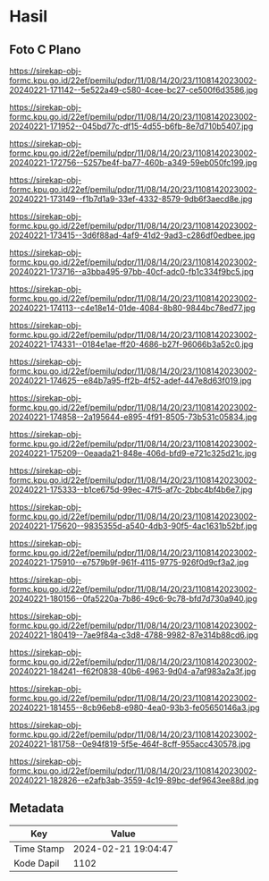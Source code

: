 # Hasil

## Foto C Plano

https://sirekap-obj-formc.kpu.go.id/22ef/pemilu/pdpr/11/08/14/20/23/1108142023002-20240221-171142--5e522a49-c580-4cee-bc27-ce500f6d3586.jpg

https://sirekap-obj-formc.kpu.go.id/22ef/pemilu/pdpr/11/08/14/20/23/1108142023002-20240221-171952--045bd77c-df15-4d55-b6fb-8e7d710b5407.jpg

https://sirekap-obj-formc.kpu.go.id/22ef/pemilu/pdpr/11/08/14/20/23/1108142023002-20240221-172756--5257be4f-ba77-460b-a349-59eb050fc199.jpg

https://sirekap-obj-formc.kpu.go.id/22ef/pemilu/pdpr/11/08/14/20/23/1108142023002-20240221-173149--f1b7d1a9-33ef-4332-8579-9db6f3aecd8e.jpg

https://sirekap-obj-formc.kpu.go.id/22ef/pemilu/pdpr/11/08/14/20/23/1108142023002-20240221-173415--3d6f88ad-4af9-41d2-9ad3-c286df0edbee.jpg

https://sirekap-obj-formc.kpu.go.id/22ef/pemilu/pdpr/11/08/14/20/23/1108142023002-20240221-173716--a3bba495-97bb-40cf-adc0-fb1c334f9bc5.jpg

https://sirekap-obj-formc.kpu.go.id/22ef/pemilu/pdpr/11/08/14/20/23/1108142023002-20240221-174113--c4e18e14-01de-4084-8b80-9844bc78ed77.jpg

https://sirekap-obj-formc.kpu.go.id/22ef/pemilu/pdpr/11/08/14/20/23/1108142023002-20240221-174331--0184e1ae-ff20-4686-b27f-96066b3a52c0.jpg

https://sirekap-obj-formc.kpu.go.id/22ef/pemilu/pdpr/11/08/14/20/23/1108142023002-20240221-174625--e84b7a95-ff2b-4f52-adef-447e8d63f019.jpg

https://sirekap-obj-formc.kpu.go.id/22ef/pemilu/pdpr/11/08/14/20/23/1108142023002-20240221-174858--2a195644-e895-4f91-8505-73b531c05834.jpg

https://sirekap-obj-formc.kpu.go.id/22ef/pemilu/pdpr/11/08/14/20/23/1108142023002-20240221-175209--0eaada21-848e-406d-bfd9-e721c325d21c.jpg

https://sirekap-obj-formc.kpu.go.id/22ef/pemilu/pdpr/11/08/14/20/23/1108142023002-20240221-175333--b1ce675d-99ec-47f5-af7c-2bbc4bf4b6e7.jpg

https://sirekap-obj-formc.kpu.go.id/22ef/pemilu/pdpr/11/08/14/20/23/1108142023002-20240221-175620--9835355d-a540-4db3-90f5-4ac1631b52bf.jpg

https://sirekap-obj-formc.kpu.go.id/22ef/pemilu/pdpr/11/08/14/20/23/1108142023002-20240221-175910--e7579b9f-961f-4115-9775-926f0d9cf3a2.jpg

https://sirekap-obj-formc.kpu.go.id/22ef/pemilu/pdpr/11/08/14/20/23/1108142023002-20240221-180156--0fa5220a-7b86-49c6-9c78-bfd7d730a940.jpg

https://sirekap-obj-formc.kpu.go.id/22ef/pemilu/pdpr/11/08/14/20/23/1108142023002-20240221-180419--7ae9f84a-c3d8-4788-9982-87e314b88cd6.jpg

https://sirekap-obj-formc.kpu.go.id/22ef/pemilu/pdpr/11/08/14/20/23/1108142023002-20240221-184241--f62f0838-40b6-4963-9d04-a7af983a2a3f.jpg

https://sirekap-obj-formc.kpu.go.id/22ef/pemilu/pdpr/11/08/14/20/23/1108142023002-20240221-181455--8cb96eb8-e980-4ea0-93b3-fe05650146a3.jpg

https://sirekap-obj-formc.kpu.go.id/22ef/pemilu/pdpr/11/08/14/20/23/1108142023002-20240221-181758--0e94f819-5f5e-464f-8cff-955acc430578.jpg

https://sirekap-obj-formc.kpu.go.id/22ef/pemilu/pdpr/11/08/14/20/23/1108142023002-20240221-182826--e2afb3ab-3559-4c19-89bc-def9643ee88d.jpg


## Metadata

| Key        | Value               |
| ---------- | ------------------- |
| Time Stamp | 2024-02-21 19:04:47 |
| Kode Dapil | 1102                |



